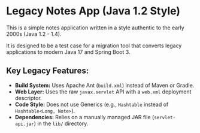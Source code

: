 # Legacy Notes App (Java 1.2 Style)

This is a simple notes application written in a style authentic to the early 2000s (Java 1.2 - 1.4).

It is designed to be a test case for a migration tool that converts legacy applications to modern Java 17 and Spring Boot 3.

## Key Legacy Features:
- **Build System:** Uses Apache Ant (`build.xml`) instead of Maven or Gradle.
- **Web Layer:** Uses the raw `javax.servlet` API with a `web.xml` deployment descriptor.
- **Code Style:** Does not use Generics (e.g., `Hashtable` instead of `Hashtable<Long, Note>`).
- **Dependencies:** Relies on a manually managed JAR file (`servlet-api.jar`) in the `lib/` directory.